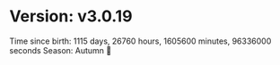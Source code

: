 # Version: v3.0.19
Time since birth: 1115 days, 26760 hours, 1605600 minutes, 96336000 seconds
Season: Autumn 🍁
